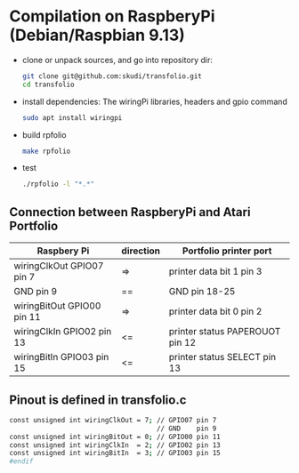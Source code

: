 # Compilation on RaspberyPi (Debian/Raspbian 9.13)

- clone or unpack sources, and go into repository dir:

  ```bash
  git clone git@github.com:skudi/transfolio.git
  cd transfolio
  ```

- install dependencies:
  The wiringPi libraries, headers and gpio command

  ```bash
  sudo apt install wiringpi
  ```

- build rpfolio

  ```bash
  make rpfolio
  ```

- test

  ```bash
  ./rpfolio -l "*.*"
  ```

## Connection between RaspberyPi and Atari Portfolio

| Raspbery Pi                | direction | Portfolio printer port |
-----------------------------|-----|--------------------------|
| wiringClkOut GPIO07 pin 7  |  => | printer data bit 1 pin 3 |
| GND pin 9                  | == | GND pin 18-25 |
| wiringBitOut GPIO00 pin 11 | => | printer data bit 0 pin 2 |
| wiringClkIn  GPIO02 pin 13 | <= | printer status PAPEROUOT pin 12 |
| wiringBitIn  GPIO03 pin 15 | <= | printer status SELECT pin 13 |

## Pinout is defined in transfolio.c

```bash
const unsigned int wiringClkOut = 7; // GPIO07 pin 7
                                     // GND    pin 9
const unsigned int wiringBitOut = 0; // GPIO00 pin 11
const unsigned int wiringClkIn  = 2; // GPIO02 pin 13
const unsigned int wiringBitIn  = 3; // GPIO03 pin 15
#endif
```
